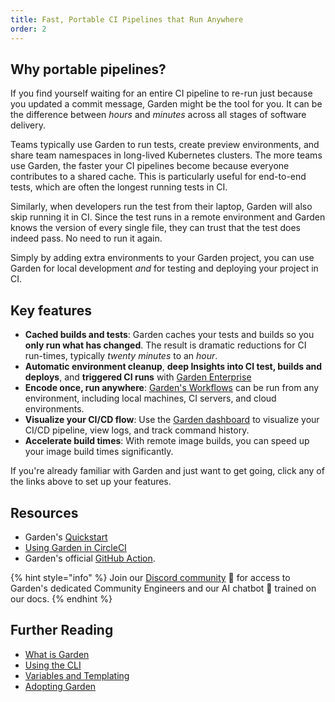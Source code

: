 ```yaml
---
title: Fast, Portable CI Pipelines that Run Anywhere
order: 2
---
```


## Why portable pipelines?

If you find yourself waiting for an entire CI pipeline to re-run just because you updated a commit message, Garden might be the tool for you. It can be the difference between _hours_ and _minutes_ across all stages of software delivery.

Teams typically use Garden to run tests, create preview environments, and share team namespaces in long-lived Kubernetes clusters. The more teams use Garden, the faster your CI pipelines become because everyone contributes to a shared cache. This is particularly useful for end-to-end tests, which are often the longest running tests in CI.

Similarly, when developers run the test from their laptop, Garden will also skip running it in CI. Since the test runs in a remote environment and Garden knows the version of every single file, they can trust that the test does indeed pass. No need to run it again.

Simply by adding extra environments to your Garden project, you can use Garden for local development _and_ for testing and deploying your project in CI.

## Key features

- **Cached builds and tests**: Garden caches your tests and builds so you **only run what has changed**. The result is dramatic reductions for CI run-times, typically *twenty minutes* to an *hour*.
- **Automatic environment cleanup**, **deep Insights into CI test, builds and deploys**, and **triggered CI runs** with [Garden Enterprise](https://garden.io/plans)
- **Encode once, run anywhere**: [Garden's Workflows](../../config-guides/workflows.md) can be run from any environment, including local machines, CI servers, and cloud environments.
- **Visualize your CI/CD flow**: Use the [Garden dashboard](https://app.garden.io) to visualize your CI/CD pipeline, view logs, and track command history.
- **Accelerate build times**: With remote image builds, you can speed up your image build times significantly.

If you're already familiar with Garden and just want to get going, click any of the links above to set up your features.

## Resources

- Garden's [Quickstart](../../getting-started/quickstart.md)
- [Using Garden in CircleCI](../../guides/using-garden-in-circleci.md)
- Garden's official [GitHub Action](https://github.com/marketplace/actions/garden-action).

{% hint style="info" %}
Join our [Discord community](https://go.garden.io/discord) 🌸 for access to Garden's dedicated Community Engineers and our AI chatbot 🤖  trained on our docs.
{% endhint %}

## Further Reading

- [What is Garden](../../overview/what-is-garden.md)
- [Using the CLI](../../guides/using-the-cli.md)
- [Variables and Templating](../../config-guides/variables-and-templating.md)
- [Adopting Garden](../../guides/adopting-garden.md)
